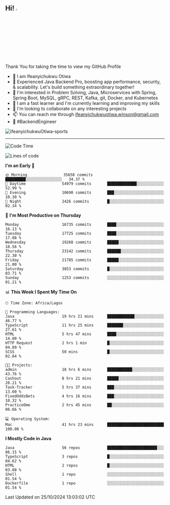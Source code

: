 <!-- BLOG-POST-LIST:START --><!-- BLOG-POST-LIST:END -->

## Hi! <img src="https://media.giphy.com/media/hvRJCLFzcasrR4ia7z/giphy.gif" width="4%"> 

Thank You for taking the time to view my GitHub Profile

- 👋 I am Ifeanyichukwu Otiwa
- 🚀 Experienced Java Backend Pro, boosting app performance, security, & scalability. Let's build something extraordinary together!
- 👀 I'm interested in Problem Solving, Java, Microservices with Spring, Spring Boot, MySQL, gRPC, REST, Kafka, git, Docker, and Kubernetes
- 🌱 I am a fast learner and I'm currently learning and improving my skills
- 💞️ I'm looking to collaborate on any interesting projects
- 📫 You can reach me through ifeanyichukwuotiwa.winson@gmail.com
- 🚀 #BackendEngineer

<p align="left" marginTop="10px"> <img src="https://komarev.com/ghpvc/?username=ifeanyichukwuOtiwa-sports&label=Profile%20views&color=0e75b6&style=for-the-badge" alt="ifeanyichukwuOtiwa-sports" /> </p>

***

<!--START_SECTION:waka-->
![Code Time](http://img.shields.io/badge/Code%20Time-3%2C037%20hrs%2044%20mins-blue)

![Lines of code](https://img.shields.io/badge/From%20Hello%20World%20I%27ve%20Written-25.5%20million%20lines%20of%20code-blue)

**I'm an Early 🐤** 

```text
🌞 Morning                35658 commits       █████████░░░░░░░░░░░░░░░░   34.37 % 
🌆 Daytime                54979 commits       █████████████░░░░░░░░░░░░   52.99 % 
🌃 Evening                10690 commits       ███░░░░░░░░░░░░░░░░░░░░░░   10.30 % 
🌙 Night                  2426 commits        █░░░░░░░░░░░░░░░░░░░░░░░░   02.34 % 
```
📅 **I'm Most Productive on Thursday** 

```text
Monday                   16735 commits       ████░░░░░░░░░░░░░░░░░░░░░   16.13 % 
Tuesday                  17725 commits       ████░░░░░░░░░░░░░░░░░░░░░   17.08 % 
Wednesday                19260 commits       █████░░░░░░░░░░░░░░░░░░░░   18.56 % 
Thursday                 23142 commits       ██████░░░░░░░░░░░░░░░░░░░   22.30 % 
Friday                   21785 commits       █████░░░░░░░░░░░░░░░░░░░░   21.00 % 
Saturday                 3853 commits        █░░░░░░░░░░░░░░░░░░░░░░░░   03.71 % 
Sunday                   1253 commits        ░░░░░░░░░░░░░░░░░░░░░░░░░   01.21 % 
```


📊 **This Week I Spent My Time On** 

```text
🕑︎ Time Zone: Africa/Lagos

💬 Programming Languages: 
Java                     19 hrs 21 mins      ████████████░░░░░░░░░░░░░   46.77 % 
TypeScript               11 hrs 25 mins      ███████░░░░░░░░░░░░░░░░░░   27.61 % 
HTML                     5 hrs 47 mins       ████░░░░░░░░░░░░░░░░░░░░░   14.00 % 
HTTP Request             2 hrs 1 min         █░░░░░░░░░░░░░░░░░░░░░░░░   04.89 % 
SCSS                     50 mins             █░░░░░░░░░░░░░░░░░░░░░░░░   02.04 % 

🐱‍💻 Projects: 
admin                    18 hrs 6 mins       ███████████░░░░░░░░░░░░░░   43.76 % 
Cashout                  8 hrs 21 mins       █████░░░░░░░░░░░░░░░░░░░░   20.21 % 
Task-Tracker             5 hrs 37 mins       ███░░░░░░░░░░░░░░░░░░░░░░   13.60 % 
FixedOddsBets            4 hrs 16 mins       ███░░░░░░░░░░░░░░░░░░░░░░   10.32 % 
PracticeOme              2 hrs 45 mins       ██░░░░░░░░░░░░░░░░░░░░░░░   06.66 % 

💻 Operating System: 
Mac                      41 hrs 23 mins      █████████████████████████   100.00 % 
```

**I Mostly Code in Java** 

```text
Java                     56 repos            ██████████████████████░░░   86.15 % 
TypeScript               3 repos             █░░░░░░░░░░░░░░░░░░░░░░░░   04.62 % 
HTML                     2 repos             █░░░░░░░░░░░░░░░░░░░░░░░░   03.08 % 
Shell                    1 repo              ░░░░░░░░░░░░░░░░░░░░░░░░░   01.54 % 
Dockerfile               1 repo              ░░░░░░░░░░░░░░░░░░░░░░░░░   01.54 % 
```




 Last Updated on 25/10/2024 13:03:02 UTC
<!--END_SECTION:waka-->

<!--
<p align="center">
![trophy](https://github-profile-trophy.vercel.app/?username=ifeanyichukwuOtiwa-sports&theme=onedark) (https://github.com/ryo-ma/github-profile-trophy)
</p>
-->

<!---
ifeanyi-otiwa/ifeanyi-otiwa is a ✨ special ✨ repository because its `README.md` (this file) appears on your GitHub profile.
You can click the Preview link to take a look at your changes.
--->
